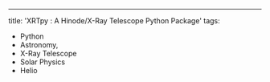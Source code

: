 ---
title: 'XRTpy : A Hinode/X-Ray Telescope Python Package'
tags:
  - Python
  - Astronomy,
  - X-Ray Telescope
  - Solar Physics
  - Helio
